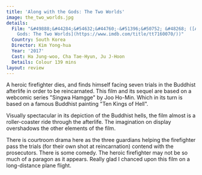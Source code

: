 ```yaml
---
title: 'Along with the Gods: The Two Worlds'
image: the_two_worlds.jpg
details:
  Film: "&#49888;&#44284;&#54632;&#44760;-&#51396;&#50752; &#48268; ([Along with the
    Gods: The Two Worlds](https://www.imdb.com/title/tt7160070/))"
  Country: South Korea
  Director: Kim Yong-hua
  Year: '2017'
  Cast: Ha Jung-woo, Cha Tae-Hyun, Ju J-Hoon
  Details: Colour 139 mins
layout: review
---
```

A heroic firefighter dies, and finds himself facing seven trials in the Buddhist
afterlife in order to be reincarnated. This film and its sequel are based on a
webcomic series "Singwa Hamgge" by Joo Ho-Min. Which in its turn is based on a
famous Buddhist painting "Ten Kings of Hell".

Visually spectacular in its depiction of the Buddhist hells, the film almost is
a roller-coaster ride through the afterlife. The imagination on display
overshadows the other elements of the film.

There is courtroom drama here as the three guardians helping the firefighter pass
the trials (for their own shot at reincarnation) contend with the
prosecutors. There is some comedy. The heroic firefighter may not be so much
of a paragon as it appears. Really glad I chanced upon this film on a
long-distance plane flight.
